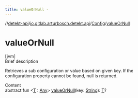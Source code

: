 ```yaml
---
title: valueOrNull -
---
```

//[detekt-api](../../index.md)/[io.gitlab.arturbosch.detekt.api](../index.md)/[Config](index.md)/[valueOrNull](value-or-null.md)



# valueOrNull  
[jvm]  
Brief description  


Retrieves a sub configuration or value based on given key. If the configuration property cannot be found, null is returned.

  
Content  
abstract fun <[T](value-or-null.md) : [Any](https://kotlinlang.org/api/latest/jvm/stdlib/kotlin/-any/index.html)> [valueOrNull](value-or-null.md)(key: [String](https://kotlinlang.org/api/latest/jvm/stdlib/kotlin/-string/index.html)): [T](value-or-null.md)?  



